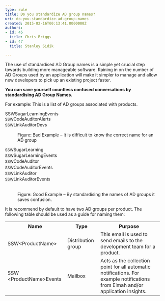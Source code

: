 ```yaml
---
type: rule
title: Do you standardize AD group names?
uri: do-you-standardize-ad-group-names
created: 2015-02-16T00:13:41.0000000Z
authors:
- id: 45
  title: Chris Briggs
- id: 47
  title: Stanley Sidik

---
```




<span class='intro'> <p>​The use of standardised AD Group names is a simple yet crucial step towards building more manageable software. Raining in on the number of AD Groups used by an application will make it simpler to manage and allow new developers to pick up an existing project faster.​</p> </span>

<p> 
   <strong>​You can save yourself countless confused conversations by standardising AD Group Names.​</strong><br></p><p>For example&#58; This is a list of AD groups associated with products.<br></p><p class="ssw15-rteElement-GreyBox">SSWSugarLearningEvents<br> <span style="font-size&#58;12px;line-height&#58;19.2px;background-color&#58;#f5f5f5;"></span><span style="font-size&#58;12px;line-height&#58;19.2px;background-color&#58;#f5f5f5;"></span><span style="font-size&#58;12px;line-height&#58;19.2px;background-color&#58;#f5f5f5;">SSW</span>CodeAuditorAlerts<br> <span style="font-size&#58;12px;line-height&#58;19.2px;background-color&#58;#f5f5f5;"></span><span style="font-size&#58;12px;line-height&#58;19.2px;background-color&#58;#f5f5f5;"></span><span style="font-size&#58;12px;line-height&#58;19.2px;background-color&#58;#f5f5f5;">SSW</span>LinkAuditorDevs </p><dd class="ssw15-rteElement-FigureBad"> 
   Figure&#58; Bad Example – It is difficult to know the correct name for an AD group​ </dd><p class="ssw15-rteElement-GreyBox"> <span style="font-size&#58;12px;line-height&#58;19.2px;background-color&#58;#f5f5f5;"></span><span style="font-size&#58;12px;line-height&#58;19.2px;background-color&#58;#f5f5f5;"></span><span style="font-size&#58;12px;line-height&#58;19.2px;background-color&#58;#f5f5f5;">SSW</span>SugarLearning<br> <span style="font-size&#58;12px;line-height&#58;19.2px;background-color&#58;#f5f5f5;"></span><span style="font-size&#58;12px;line-height&#58;19.2px;background-color&#58;#f5f5f5;"></span><span style="font-size&#58;12px;line-height&#58;19.2px;background-color&#58;#f5f5f5;">SSW</span>SugarLearningEvents<br> <span style="font-size&#58;12px;line-height&#58;19.2px;background-color&#58;#f5f5f5;"></span><span style="font-size&#58;12px;line-height&#58;19.2px;background-color&#58;#f5f5f5;"></span><span style="font-size&#58;12px;line-height&#58;19.2px;background-color&#58;#f5f5f5;">SSW</span>CodeAuditor<br> <span style="font-size&#58;12px;line-height&#58;19.2px;background-color&#58;#f5f5f5;"></span><span style="font-size&#58;12px;line-height&#58;19.2px;background-color&#58;#f5f5f5;"></span><span style="font-size&#58;12px;line-height&#58;19.2px;background-color&#58;#f5f5f5;">SSW</span>CodeAuditorEvents<br> <span style="font-size&#58;12px;line-height&#58;19.2px;background-color&#58;#f5f5f5;">SSW</span>​LinkAuditor<br> <span style="font-size&#58;12px;line-height&#58;19.2px;background-color&#58;#f5f5f5;"></span><span style="font-size&#58;12px;line-height&#58;19.2px;background-color&#58;#f5f5f5;"></span><span style="font-size&#58;12px;line-height&#58;19.2px;background-color&#58;#f5f5f5;">SSW</span>LinkAuditorEvents</p>​ 
<dd class="ssw15-rteElement-FigureGood"> 
   Figure&#58; Good Example – By standardising the names of AD groups it saves confusion. </dd><p>It is recommend by default to have two AD groups per product. The following table should be used as a guide for naming them&#58;</p><table class="normal"><tbody><tr><th>Name</th><th>Type</th><th>Purpose</th></tr><tr><td>SSW&lt;ProductName&gt;</td><td>Distribution group</td><td>This email is used to send emails to the development team for a product.</td></tr><tr><td>SSW​&lt;ProductName&gt;Events</td><td>Mailbox</td><td>Acts as the collection point for all automatic notifications. For example notifications from Elmah and/or application insights.</td></tr></tbody></table>​​


